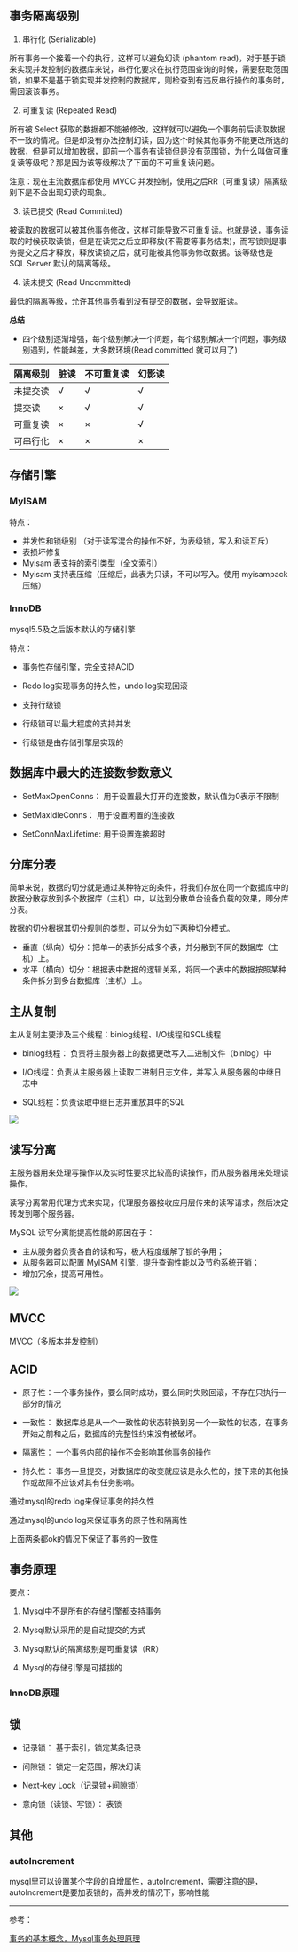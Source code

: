 ## 事务隔离级别

1. 串行化 (Serializable)

所有事务一个接着一个的执行，这样可以避免幻读 (phantom read)，对于基于锁来实现并发控制的数据库来说，串行化要求在执行范围查询的时候，需要获取范围锁，如果不是基于锁实现并发控制的数据库，则检查到有违反串行操作的事务时，需回滚该事务。

2. 可重复读 (Repeated Read)

所有被 Select 获取的数据都不能被修改，这样就可以避免一个事务前后读取数据不一致的情况。但是却没有办法控制幻读，因为这个时候其他事务不能更改所选的数据，但是可以增加数据，即前一个事务有读锁但是没有范围锁，为什么叫做可重复读等级呢？那是因为该等级解决了下面的不可重复读问题。

注意：现在主流数据库都使用 MVCC 并发控制，使用之后RR（可重复读）隔离级别下是不会出现幻读的现象。

3. 读已提交 (Read Committed)

被读取的数据可以被其他事务修改，这样可能导致不可重复读。也就是说，事务读取的时候获取读锁，但是在读完之后立即释放(不需要等事务结束)，而写锁则是事务提交之后才释放，释放读锁之后，就可能被其他事务修改数据。该等级也是 SQL Server 默认的隔离等级。

4. 读未提交 (Read Uncommitted)

最低的隔离等级，允许其他事务看到没有提交的数据，会导致脏读。

**总结**

- 四个级别逐渐增强，每个级别解决一个问题，每个级别解决一个问题，事务级别遇到，性能越差，大多数环境(Read committed 就可以用了)

| 隔离级别 | 脏读  | 不可重复读 | 幻影读 |
| ---- | --- | ----- | --- |
| 未提交读 | √   | √     | √   |
| 提交读  | ×   | √     | √   |
| 可重复读 | ×   | ×     | √   |
| 可串行化 | ×   | ×     | ×   |

## 存储引擎

### MyISAM

特点：

- 并发性和锁级别 （对于读写混合的操作不好，为表级锁，写入和读互斥）
- 表损坏修复
- Myisam 表支持的索引类型（全文索引）
- Myisam 支持表压缩（压缩后，此表为只读，不可以写入。使用 myisampack 压缩）

### InnoDB

mysql5.5及之后版本默认的存储引擎

特点：

- 事务性存储引擎，完全支持ACID

- Redo log实现事务的持久性，undo log实现回滚

- 支持行级锁

- 行级锁可以最大程度的支持并发

- 行级锁是由存储引擎层实现的

## 数据库中最大的连接数参数意义

- SetMaxOpenConns： 用于设置最大打开的连接数，默认值为0表示不限制

- SetMaxIdleConns： 用于设置闲置的连接数

- SetConnMaxLifetime: 用于设置连接超时

## 

## 分库分表

简单来说，数据的切分就是通过某种特定的条件，将我们存放在同一个数据库中的数据分散存放到多个数据库（主机）中，以达到分散单台设备负载的效果，即分库分表。

数据的切分根据其切分规则的类型，可以分为如下两种切分模式。

- 垂直（纵向）切分：把单一的表拆分成多个表，并分散到不同的数据库（主机）上。
- 水平（横向）切分：根据表中数据的逻辑关系，将同一个表中的数据按照某种条件拆分到多台数据库（主机）上。

## 主从复制

主从复制主要涉及三个线程：binlog线程、I/O线程和SQL线程

- binlog线程： 负责将主服务器上的数据更改写入二进制文件（binlog）中

- I/O线程：负责从主服务器上读取二进制日志文件，并写入从服务器的中继日志中

- SQL线程：负责读取中继日志并重放其中的SQL

![](http://image.dillonliang.cn/mybook/mysql-master-slave.jpg)

## 读写分离

主服务器用来处理写操作以及实时性要求比较高的读操作，而从服务器用来处理读操作。

读写分离常用代理方式来实现，代理服务器接收应用层传来的读写请求，然后决定转发到哪个服务器。

MySQL 读写分离能提高性能的原因在于：

- 主从服务器负责各自的读和写，极大程度缓解了锁的争用；
- 从服务器可以配置 MyISAM 引擎，提升查询性能以及节约系统开销；
- 增加冗余，提高可用性。

![](http://image.dillonliang.cn/mybook/mysql-read-write.jpg)

## MVCC

MVCC（多版本并发控制）







## ACID

- 原子性：一个事务操作，要么同时成功，要么同时失败回滚，不存在只执行一部分的情况

- 一致性： 数据库总是从一个一致性的状态转换到另一个一致性的状态，在事务开始之前和之后，数据库的完整性约束没有被破坏。

- 隔离性： 一个事务内部的操作不会影响其他事务的操作

- 持久性： 事务一旦提交，对数据库的改变就应该是永久性的，接下来的其他操作或故障不应该对其有任务影响。



通过mysql的redo log来保证事务的持久性

通过mysql的undo log来保证事务的原子性和隔离性

上面两条都ok的情况下保证了事务的一致性



## 事务原理



要点：

1. Mysql中不是所有的存储引擎都支持事务

2. Mysql默认采用的是自动提交的方式

3. Mysql默认的隔离级别是可重复读（RR）

4. Mysql的存储引擎是可插拔的



### InnoDB原理







## 锁

- 记录锁： 基于索引，锁定某条记录

- 间隙锁： 锁定一定范围，解决幻读

- Next-key Lock（记录锁+间隙锁）

- 意向锁（读锁、写锁）： 表锁



## 其他

### autoIncrement

mysql里可以设置某个字段的自增属性，autoIncrement，需要注意的是，autoIncrement是要加表锁的，高并发的情况下，影响性能



---

参考：

[事务的基本概念，Mysql事务处理原理](https://mp.weixin.qq.com/s/OcjxlP1FOBrc-EelUA-fVg)

